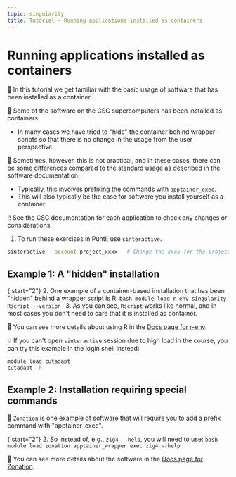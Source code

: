 ```yaml
---
topic: singularity
title: Tutorial - Running applications installed as containers
---
```


# Running applications installed as containers

💬 In this tutorial we get familiar with the basic usage of software that has been installed as a container.

💭 Some of the software on the CSC supercomputers has been installed as containers. 
- In many cases we have tried to "hide" the container behind wrapper scripts so that there is no change in the usage from the user perspective.

💭 Sometimes, however, this is not practical, and in these cases, there can be some differences compared to the standard usage as described in the software documentation. 
- Typically, this involves prefixing the commands with `apptainer_exec`. 
- This will also typically be the case for software you install yourself as a container.

‼️  See the CSC documentation for each application to check any changes or considerations.

1. To run these exercises in Puhti, use `sinteractive`.
```bash
sinteractive --account project_xxxx   # Change the xxxx for the project number
```

## Example 1: A "hidden" installation

{:start="2"}
2. One example of a container-based installation that has been "hidden" behind a wrapper script is R:
    ```bash
    module load r-env-singularity
    Rscript --version
    ```
3. As you can see, `Rscript` works like normal, and in most cases you don't need to care that it is installed as container.

💭 You can see more details about using R in the [Docs page for r-env](https://docs.csc.fi/apps/r-env/).

💡 If you can't open `sinteractive` session due to high load in the course, you can try this example in the login shell instead:
```bash
module load cutadapt
cutadapt -h
```

## Example 2: Installation requiring special commands

💬 `Zonation` is one example of software that will require you to add a prefix command with "apptainer_exec".

{:start="2"}
2. So instead of, e.g., `zig4 --help`, you will need to use:
    ```bash
    module load zonation
    apptainer_wrapper exec zig4 --help
    ```

💭 You can see more details about the software in the [Docs page for Zonation](https://docs.csc.fi/apps/zonation).


